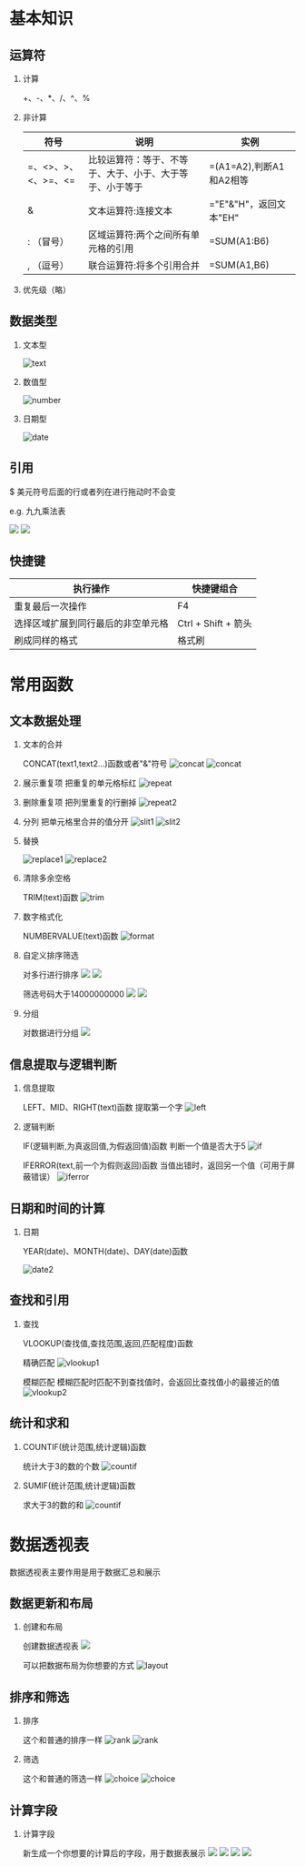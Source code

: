 # 基本知识
## 运算符
1. 计算
    
    +、-、*、/、^、%

2. 非计算
   
    |  符号  | 说明  | 实例 |
    |  ----  | ----  | ---- |
    | =、<>、>、<、>=、<=  | 比较运算符：等于、不等于、大于、小于、大于等于、小于等于 |=(A1=A2),判断A1和A2相等|
    | &  | 文本运算符:连接文本 |="E"&"H"，返回文本"EH"|
    | : （冒号）| 区域运算符:两个之间所有单元格的引用 |=SUM(A1:B6)|
    | , （逗号）| 联合运算符:将多个引用合并 |=SUM(A1,B6)|
3. 优先级（略）

## 数据类型
1. 文本型
   
   ![text](./text.png "text")

2. 数值型
   
   ![number](./number.png "number")
3. 日期型

    ![date](./date.png "date")
## 引用
   $ 美元符号后面的行或者列在进行拖动时不会变
   
   e.g. 九九乘法表
   
   ![](99_0.jpg)
   ![](99_1.jpg)

## 快捷键
   | 执行操作 | 快捷键组合 |
   | ---- | ---- |
   | 重复最后一次操作 | F4 |
   | 选择区域扩展到同行最后的非空单元格 | Ctrl + Shift + 箭头|
   | 刷成同样的格式 | 格式刷 |
   

# 常用函数
## 文本数据处理
1. 文本的合并

    CONCAT(text1,text2...)函数或者"&"符号
    ![concat](./concat1.jpg "concat1")
    ![concat](./concat2.jpg "concat2")
2. 展示重复项
    把重复的单元格标红
    ![repeat](./repeat.jpg "repeat")

3. 删除重复项
    把列里重复的行删掉
    ![repeat2](./repeat2.jpg "repeat2")

4. 分列
    把单元格里合并的值分开
    ![slit1](./slit1.jpg "slit1")
    ![slit2](./slit2.jpg "slit2")

5. 替换
   
   ![replace1](./replace1.jpg)
   ![replace2](./replace2.jpg)

6. 清除多余空格
   
   TRIM(text)函数
    ![trim](./trim.jpg)

7. 数字格式化
   
    NUMBERVALUE(text)函数
    ![format](./format.jpg)

8. 自定义排序筛选

    对多行进行排序
    ![](./s_rank0.jpg)
    ![](./s_rank1.jpg)
    
    筛选号码大于14000000000
    ![](./s-c1.jpg)
    ![](./s-c2.jpg)
    
9. 分组
    
    对数据进行分组
    ![](./group.jpg)
    
    
    

## 信息提取与逻辑判断

1. 信息提取
   
    LEFT、MID、RIGHT(text)函数
    提取第一个字
    ![left](./left0.jpg "left")
    

2. 逻辑判断

    IF(逻辑判断,为真返回值,为假返回值)函数
    判断一个值是否大于5
    ![if](./if0.jpg "if")

    IFERROR(text,前一个为假则返回)函数
    当值出错时，返回另一个值（可用于屏蔽错误）
    ![iferror](./iferror0.jpg "iferror")
    
## 日期和时间的计算

1. 日期

    YEAR(date)、MONTH(date)、DAY(date)函数
    
    ![date2](date2.jpg "date2")

## 查找和引用

1. 查找
   
    VLOOKUP(查找值,查找范围,返回,匹配程度)函数

    精确匹配
   ![vlookup1](vlookup1.jpg "vlookup1")

    模糊匹配
    模糊匹配时匹配不到查找值时，会返回比查找值小的最接近的值
   ![vlookup2](vlookup2.jpg "vlookup2")


## 统计和求和

1. COUNTIF(统计范围,统计逻辑)函数
  
    统计大于3的数的个数
    ![countif](countif.jpg "countif")
2. SUMIF(统计范围,统计逻辑)函数

    求大于3的数的和
    ![countif](countif.jpg "countif")



# 数据透视表

数据透视表主要作用是用于数据汇总和展示
## 数据更新和布局
1. 创建和布局
    
    创建数据透视表
    ![](create0.jpg)
    
    可以把数据布局为你想要的方式
    ![layout](layout3.jpg)


## 排序和筛选
1. 排序
   
   这个和普通的排序一样
   ![rank](rank0.jpg "rank")
   ![rank](rank1.jpg "rank")

2. 筛选

    这个和普通的筛选一样
   ![choice](choice0.jpg "choice")
   ![choice](choice1.jpg "choice")
## 计算字段

1. 计算字段
    
    新生成一个你想要的计算后的字段，用于数据表展示
    ![](c5.jpg)
    ![](c6.jpg)
    ![](c7.jpg)
    ![](c8.jpg)

